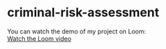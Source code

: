# criminal-risk-assessment
You can watch the demo of my project on Loom:  
[Watch the Loom video](https://www.loom.com/share/da354162df5e4e2db36b157748a17e62?sid=5d02872e-beb7-4cc6-a928-d4bb99765b27)
